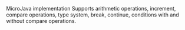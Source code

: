 MicroJava implementation
Supports arithmetic operations, increment, compare operations, type system, break, continue, conditions with and without compare operations.
